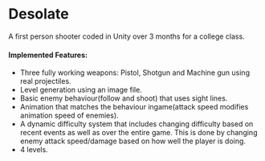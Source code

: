 # Desolate
A first person shooter coded in Unity over 3 months for a college class.
#### Implemented Features:
- Three fully working weapons: Pistol, Shotgun and Machine gun using real projectiles.
- Level generation using an image file.
- Basic enemy behaviour(follow and shoot) that uses sight lines.
- Animation that matches the behaviour ingame(attack speed modifies animation speed of enemies).
- A dynamic difficulty system that includes changing difficulty based on recent events as well as over the entire game. This is done by changing enemy attack speed/damage based on how well the player is doing.
- 4 levels.
